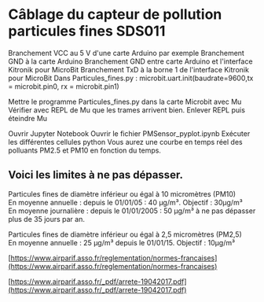 Câblage du capteur de pollution particules fines SDS011
=======================================================

Branchement VCC au 5 V d'une carte Arduino par exemple
Branchement GND à la carte Arduino
Branchement GND entre carte Arduino et l'interface Kitronik pour MicroBit
Branchement TxD à la borne 1 de l'interface Kitronik pour MicroBit
Dans Particules_fines.py : microbit.uart.init(baudrate=9600,tx = microbit.pin0, rx = microbit.pin1)

Mettre le programme Particules_fines.py dans la carte Microbit avec Mu
Vérifier avec REPL de Mu que les trames arrivent bien.
Enlever REPL puis éteindre Mu

Ouvrir Jupyter Notebook
Ouvrir le fichier PMSensor_pyplot.ipynb
Exécuter les différentes cellules python
Vous aurez une courbe en temps réel des polluants PM2.5 et PM10 en fonction du temps.

Voici les limites à ne pas dépasser.
-------------------------------------

Particules fines de diamètre inférieur ou égal à 10 micromètres (PM10)  
En moyenne annuelle : depuis le 01/01/05 : 40 µg/m³. Objectif : 30µg/m³  
En moyenne journalière : depuis le 01/01/2005 : 50 µg/m³ à ne pas dépasser plus de 35 jours par an.

Particules fines de diamètre inférieur ou égal à 2,5 micromètres (PM2,5)  
En moyenne annuelle : 25 µg/m³ depuis le 01/01/15. Objectif : 10µg/m³

[https://www.airparif.asso.fr/reglementation/normes-francaises](https://www.airparif.asso.fr/reglementation/normes-francaises)

[https://www.airparif.asso.fr/_pdf/arrete-19042017.pdf](https://www.airparif.asso.fr/_pdf/arrete-19042017.pdf)
